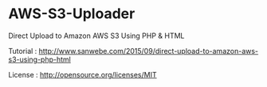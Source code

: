 # AWS-S3-Uploader

Direct Upload to Amazon AWS S3 Using PHP & HTML

Tutorial : http://www.sanwebe.com/2015/09/direct-upload-to-amazon-aws-s3-using-php-html

License : http://opensource.org/licenses/MIT
